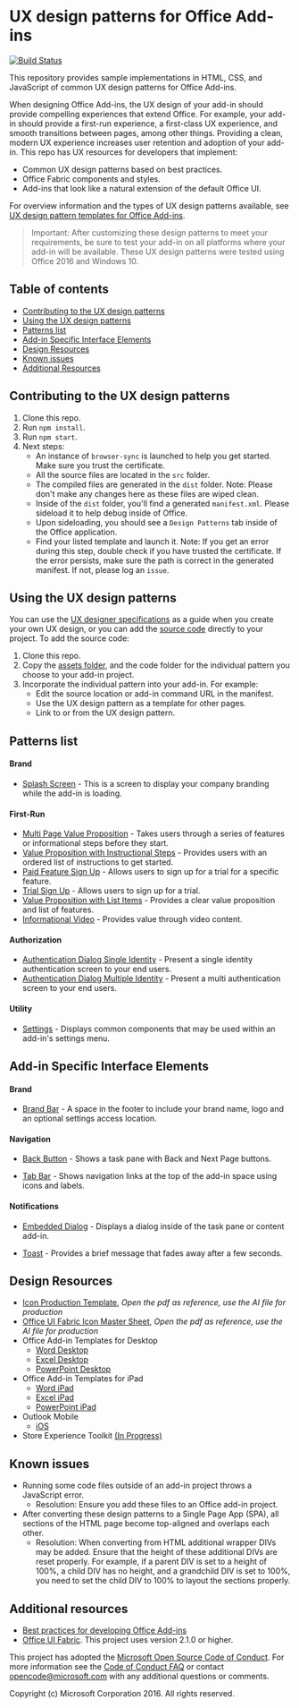 # UX design patterns for Office Add-ins

[![Build Status](https://travis-ci.org/OfficeDev/Office-Add-in-UX-Design-Patterns-Code.svg?branch=dev)](https://travis-ci.org/OfficeDev/office-js-helpers)

This repository provides sample implementations in HTML, CSS, and JavaScript of common UX design patterns for Office Add-ins.

When designing Office Add-ins, the UX design of your add-in should provide compelling experiences that extend Office. For example, your add-in should provide a first-run experience, a first-class UX experience, and smooth transitions between pages, among other things. Providing a clean, modern UX experience increases user retention and adoption of your add-in. This repo has UX resources for developers that implement:

* Common UX design patterns based on best practices.
* Office Fabric components and styles.
* Add-ins that look like a natural extension of the default Office UI.

For overview information and the types of UX design patterns available, see [UX design pattern templates for Office Add-ins](https://dev.office.com/docs/add-ins/design/ux-design-patterns).

> Important: After customizing these design patterns to meet your requirements, be sure to test your add-in on all platforms where your add-in will be available. These UX design patterns were tested using Office 2016 and Windows 10.

## Table of contents

- [Contributing to the UX design patterns](#user-content-contributing-to-the-ux-design-patterns)
- [Using the UX design patterns](#user-content-using-the-ux-design-patterns)
- [Patterns list](#user-content-patterns-list)
- [Add-in Specific Interface Elements](#user-content-add-in-specific-interface-elements)
- [Design Resources](#user-content-design-resources)
- [Known issues](#user-content-known-issues)
- [Additional Resources](#user-content-additional-resources)

## Contributing to the UX design patterns

1. Clone this repo.
2. Run `npm install`.
3. Run `npm start`.
4. Next steps:
	- An instance of `browser-sync` is launched to help you get started. Make sure you trust the certificate.
	- All the source files are located in the `src` folder.
	- The compiled files are generated in the `dist` folder. Note: Please don't make any changes here as these files are wiped clean.
	- Inside of the `dist` folder, you'll find a generated `manifest.xml`. Please sideload it to help debug inside of Office.
	- Upon sideloading, you should see a `Design Patterns` tab inside of the Office application.
	- Find your listed template and launch it. Note: If you get an error during this step, double check if you have trusted the certificate. If the error persists, make sure the path is correct in the generated manifest. If not, please log an `issue`.

## Using the UX design patterns

You can use the [UX designer specifications](https://github.com/OfficeDev/Office-Add-in-Design-Patterns/blob/master/Patterns/Source%20Files) as a guide when you create your own UX design, or you can add the [source code](https://github.com/OfficeDev/Office-Add-in-UX-Design-Patterns-Code/tree/master/templates) directly to your project. To add the source code:

1. Clone this repo.
2. Copy the [assets folder](https://github.com/OfficeDev/Office-Add-in-UX-Design-Pattern-Code/tree/master/assets), and the code folder for the individual pattern you choose to your add-in project.
3. Incorporate the individual pattern into your add-in. For example:
	- Edit the source location or add-in command URL in the manifest.
	- Use the UX design pattern as a template for other pages.
	- Link to or from the UX design pattern.

## Patterns list

#### Brand

  * [Splash Screen](src/templates/splashscreen/) - This is a screen to display your company branding while the add-in is loading.
 
#### First-Run

  * [Multi Page Value Proposition](src/templates/walkthrough/) - Takes users through a series of features or informational steps before they start.
  * [Value Proposition with Instructional Steps](src/templates/instruction-step) - Provides users with an ordered list of instructions to get started.
  * [Paid Feature Sign Up](src/templates/trial-placemat-feature) - Allows users to sign up for a trial for a specific feature.
  * [Trial Sign Up](src/templates/trial-placemat) - Allows users to sign up for a trial.
  * [Value Proposition with List Items](src/templates/value-placemat) - Provides a clear value proposition and list of features.
  * [Informational Video](src/templates/video-placemat) - Provides value through video content.

<!--#### General-->
#### Authorization

  * [Authentication Dialog Single Identity](src/templates/auth/authentication-dialog-single-id/) - Present a single identity authentication screen to your end users.
  * [Authentication Dialog Multiple Identity](src/templates/auth/authentication-dialog-multiple-id/) - Present a multi authentication screen to your end users.
  <!--* [Base Styles and Typography Ramp](https://github.com/OfficeDev/Office-Add-in-Design-Patterns/blob/master/Patterns/Base_styles_typeramp.md) - Basic guidelines for typography and padding.-->
  <!--* [Commands](https://github.com/OfficeDev/Office-Add-in-UX-Design-Patterns/blob/master/Patterns/Commands.md) - Shows how to present the command bar in your add-in.-->
  <!--* [Multi-Section](https://github.com/OfficeDev/Office-Add-in-UX-Design-Patterns/blob/master/Patterns/MultiSection.md) - Displays a common layout and set of tools that may be used within an add-in.-->

#### Utility

  * [Settings](src/templates/) - Displays common components that may be used within an add-in's settings menu.

## Add-in Specific Interface Elements

#### Brand

  * [Brand Bar](src/templates/generic/brand-bar) - A space in the footer to include your brand name, logo and an optional settings access location.

#### Navigation

  * [Back Button](src/templates/) - Shows a task pane with Back and Next Page buttons. 
  <!--* [Navigation](https://github.com/OfficeDev/Office-Add-in-UX-Design-Patterns/blob/master/Patterns/Navigation.md) - Shows a hamburger menu in a task pane. -->
  <!--* [Navigation & Commands](https://github.com/OfficeDev/Office-Add-in-UX-Design-Patterns/blob/master/Patterns/Navigation_%26_Commands.md) - Displays navigation and command options together.-->
  <!--* [Pivot](https://github.com/OfficeDev/Office-Add-in-UX-Design-Patterns/blob/master/Patterns/Pivot.md) - Displays navigational links in a bar at the top of the add-in space.-->
  * [Tab Bar](src/templates/) - Shows navigation links at the top of the add-in space using icons and labels.
  
#### Notifications

  <!--* [Client Dialog](https://github.com/OfficeDev/Office-Add-in-UX-Design-Patterns/blob/master/Patterns/Client_Dialog.md) - Displays a dialog in the main space of the Office application.-->
  * [Embedded Dialog](src/templates/) - Displays a dialog inside of the task pane or content add-in.
  <!--* [Feedback](https://github.com/OfficeDev/Office-Add-in-UX-Design-Patterns/blob/master/Patterns/Notification_Feedback.md) - Allows an add-in to ask for customer feedback.-->
  <!--* [Status Messages](https://github.com/OfficeDev/Office-Add-in-UX-Design-Patterns/blob/master/Patterns/Notification_Inline_Message.md) - Indicates error, success, or information.-->
  <!--* [Message Banner](https://github.com/OfficeDev/Office-Add-in-UX-Design-Patterns/blob/master/Patterns/Notification_MessageBanner.md) - Provides information in a collapsible, dismissable banner.-->
  <!--* [Progress](https://github.com/OfficeDev/Office-Add-in-UX-Design-Patterns/blob/master/Patterns/Notification_Progress.md) - Shows how to indicate the progress of a long-running process.-->
  * [Toast](src/templates/) - Provides a brief message that fades away after a few seconds.

## Design Resources

* [Icon Production Template](Icon_production.pdf), *Open the pdf as reference, use the AI file for production*
* [Office UI Fabric Icon Master Sheet](/OfficeUIFabric_icon_mastersheet.pdf), *Open the pdf as reference, use the AI file for production*
* Office Add-in Templates for Desktop
  * [Word Desktop](/AddIn_Template_Word_Desktop_reference.pdf)
  * [Excel Desktop](/AddIn_Template_Excel_Desktop_reference.pdf)
  * [PowerPoint Desktop](/AddIn_Template_PowerPoint_Desktop_reference.pdf)
* Office Add-in Templates for iPad
  * [Word iPad](/AddIn_Template_Word_iPad_reference.pdf)
  * [Excel iPad](/AddIn_Template_Excel_iPad_reference.pdf)
  * [PowerPoint iPad](/AddIn_Template_PowerPoint_iPad_reference.pdf)
* Outlook Mobile
  * [iOS](/src/assets/helpful-templates/outlook-mobile/)
* Store Experience Toolkit [(In Progress)](/AddIn_Templates_StoreExperience.md)


## Known issues

* Running some code files outside of an add-in project throws a JavaScript error.
	* Resolution: Ensure you add these files to an Office add-in project.
* After converting these design patterns to a Single Page App (SPA), all sections of the HTML page become top-aligned and overlaps each other.
	* Resolution: When converting from HTML additional wrapper DIVs may be added. Ensure that the height of these additional DIVs are reset properly. For example, if a parent DIV is set to a height of 100%, a child DIV has no height, and a grandchild DIV is set to 100%, you need to set the child DIV to 100% to layout the sections properly.

## Additional resources

* [Best practices for developing Office Add-ins](https://dev.office.com/docs/add-ins/overview/add-in-development-best-practices)
* [Office UI Fabric](http://dev.office.com/fabric/). This project uses version 2.1.0 or higher.

This project has adopted the [Microsoft Open Source Code of Conduct](https://opensource.microsoft.com/codeofconduct/). For more information see the [Code of Conduct FAQ](https://opensource.microsoft.com/codeofconduct/faq/) or contact [opencode@microsoft.com](mailto:opencode@microsoft.com) with any additional questions or comments.

Copyright (c) Microsoft Corporation 2016. All rights reserved.


